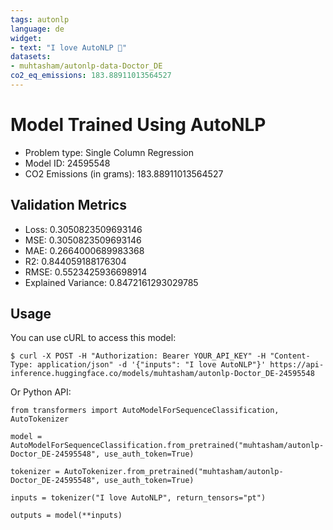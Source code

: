 ```yaml
---
tags: autonlp
language: de
widget:
- text: "I love AutoNLP 🤗"
datasets:
- muhtasham/autonlp-data-Doctor_DE
co2_eq_emissions: 183.88911013564527
---
```


# Model Trained Using AutoNLP

- Problem type: Single Column Regression
- Model ID: 24595548
- CO2 Emissions (in grams): 183.88911013564527

## Validation Metrics

- Loss: 0.3050823509693146
- MSE: 0.3050823509693146
- MAE: 0.2664000689983368
- R2: 0.844059188176304
- RMSE: 0.5523425936698914
- Explained Variance: 0.8472161293029785

## Usage

You can use cURL to access this model:

```
$ curl -X POST -H "Authorization: Bearer YOUR_API_KEY" -H "Content-Type: application/json" -d '{"inputs": "I love AutoNLP"}' https://api-inference.huggingface.co/models/muhtasham/autonlp-Doctor_DE-24595548
```

Or Python API:

```
from transformers import AutoModelForSequenceClassification, AutoTokenizer

model = AutoModelForSequenceClassification.from_pretrained("muhtasham/autonlp-Doctor_DE-24595548", use_auth_token=True)

tokenizer = AutoTokenizer.from_pretrained("muhtasham/autonlp-Doctor_DE-24595548", use_auth_token=True)

inputs = tokenizer("I love AutoNLP", return_tensors="pt")

outputs = model(**inputs)
```